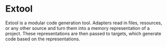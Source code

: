 # Extool

Extool is a modular code generation tool. Adapters read in files, resources, or any other source and turn them into a memory representation of a project. These representations are then passed to targets, which generate code based on the representations.
